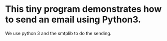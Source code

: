 # This tiny program  demonstrates how to send an email using Python3.

We use python 3 and the smtplib to do the sending.

